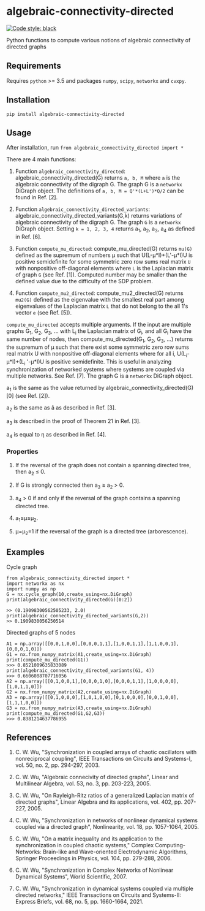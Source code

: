 # algebraic-connectivity-directed
[![Code style: black](https://img.shields.io/badge/code%20style-black-000000.svg)](https://github.com/psf/black)

Python functions to compute various notions of algebraic connectivity of directed graphs

## Requirements
Requires `python` >= 3.5 and packages `numpy`, `scipy`, `networkx` and `cvxpy`.

## Installation
`pip install algebraic-connectivity-directed`

## Usage
After installation, run `from algebraic_connectivity_directed import *`

There are 4 main functions:

1. Function `algebraic_connectivity_directed`: algebraic_connectivity_directed(G) returns `a, b, M` where `a` is the algebraic connectivity of the digraph G. The graph G is a `networkx` DiGraph object. The definitions of `a, b, M = Q'*(L+L')*Q/2` can be found in Ref. [2].

2. Function `algebraic_connectivity_directed_variants`: algebraic_connectivity_directed_variants(G,k) returns variations of algebraic connectivity of the digraph G.
The graph `G` is a `networkx` DiGraph object. Setting `k = 1, 2, 3, 4` returns a<sub>1</sub>, a<sub>2</sub>, a<sub>3</sub>, a<sub>4</sub> as defined in Ref. [6]. 

3. Function `compute_mu_directed`:
compute_mu_directed(G)
returns `mu(G)` defined as the supremum of numbers &mu; such that 
U(L-&mu;\*I)+(L'-&mu;\*I)U is positive semidefinite for some symmetric zero row sums
real matrix `U` with nonpositive off-diagonal elements where `L` is the Laplacian matrix
of graph `G` (see Ref. [1]). Computed number may be smaller than the defined value due to the difficulty of the SDP problem.

4. Function `compute_mu2_directed`:
compute_mu2_directed(G)
returns `mu2(G)` defined as the eigenvalue with the smallest real part among eigenvalues of the Laplacian matrix `L` that do not belong to the all 1's vector `e` (see Ref. [5]).

`compute_mu_directed` accepts multiple arguments. If the input are multiple graphs G<sub>1</sub>, G<sub>2</sub>, G<sub>3</sub>, ... with L<sub>i</sub> the Laplacian matrix of G<sub>i</sub>, 
and all G<sub>i</sub> have the same number of nodes,
then compute_mu_directed(G<sub>1</sub>, G<sub>2</sub>, G<sub>3</sub>, ...) returns the supremum of &mu; such that there 
exist some symmetric zero row sums real matrix U with nonpositive off-diagonal elements 
where for all i, U(L<sub>i</sub>-&mu;\*I)+(L<sub>i</sub> '-&mu;\*I)U is positive semidefinite. This is useful in analyzing
synchronization of networked systems where systems are coupled via multiple networks. See Ref. [7].
The graph G is a `networkx` DiGraph object.

a<sub>1</sub> is the same as the value returned by algebraic_connectivity_directed(G)[0] (see Ref. [2]).
    
a<sub>2</sub> is the same as &#227; as described in Ref. [3].

a<sub>3</sub> is described in the proof of Theorem 21 in Ref. [3].

a<sub>4</sub> is equal to &eta; as described in Ref. [4].

### Properties

1. If the reversal of the graph does not contain a spanning directed tree, then a<sub>2</sub> &le; 0.

2. If G is strongly connected then a<sub>3</sub> &ge; a<sub>2</sub> > 0.

3. a<sub>4</sub> > 0 if and only if the reversal of the graph contains a spanning directed tree.

4. a<sub>1</sub>&le;&#956;&le;&#956;<sub>2</sub>.

5. &#956;=&#956;<sub>2</sub>=1 if the reversal of the graph is a directed tree (arborescence).

## Examples

Cycle graph
``` 
from algebraic_connectivity_directed import *
import networkx as nx
import numpy as np
G = nx.cycle_graph(10,create_using=nx.DiGraph)
print(algebraic_connectivity_directed(G)[0:2])

>> (0.19098300562505233, 2.0)
print(algebraic_connectivity_directed_variants(G,2))
>> 0.1909830056250514
```  

Directed graphs of 5 nodes

```
A1 = np.array([[0,0,1,0,0],[0,0,0,1,1],[1,0,0,1,1],[1,1,0,0,1],[0,0,0,1,0]])     
G1 = nx.from_numpy_matrix(A1,create_using=nx.DiGraph)
print(compute_mu_directed(G1))
>>> 0.8521009635833089
print(algebraic_connectivity_directed_variants(G1, 4))
>>> 0.6606088707716056
A2 = np.array([[0,1,0,0,1],[0,0,0,1,0],[0,0,0,1,1],[1,0,0,0,0],[1,0,1,1,0]])  
G2 = nx.from_numpy_matrix(A2,create_using=nx.DiGraph)
A3 = np.array([[0,1,0,0,0],[1,0,1,0,0],[0,1,0,0,0],[0,0,1,0,0],[1,1,1,0,0]]) 
G3 = nx.from_numpy_matrix(A3,create_using=nx.DiGraph)
print(compute_mu_directed(G1,G2,G3))
>>> 0.8381214637786955
```
## References
1. C. W. Wu, "Synchronization in coupled arrays of chaotic oscillators 
with nonreciprocal coupling", IEEE Transactions on Circuits and Systems-I, vol. 50,
no. 2, pp. 294-297, 2003.

2. C. W. Wu, "Algebraic connecivity of directed graphs", 
    Linear and Multilinear Algebra, vol. 53, no. 3, pp. 203-223, 2005.

3. C. W. Wu, "On Rayleigh-Ritz ratios of a generalized Laplacian matrix of directed graphs", Linear Algebra
    and its applications, vol. 402, pp. 207-227, 2005.
    
4. C. W. Wu, "Synchronization in networks of nonlinear dynamical systems coupled via a directed graph", 
    Nonlinearity, vol. 18, pp. 1057-1064, 2005.

5.  C. W. Wu, "On a matrix inequality and its application to the synchronization in coupled chaotic systems," Complex Computing-Networks: Brain-like and Wave-oriented Electrodynamic Algorithms, Springer Proceedings in Physics, vol. 104, pp. 279-288, 2006.

6. C. W. Wu, "Synchronization in Complex Networks of Nonlinear Dynamical Systems", World Scientific, 2007.

7. C. W. Wu, "Synchronization in dynamical systems coupled via multiple directed networks," 
IEEE Transactions on Circuits and Systems-II: Express Briefs, vol. 68, no. 5, pp. 1660-1664, 2021.


